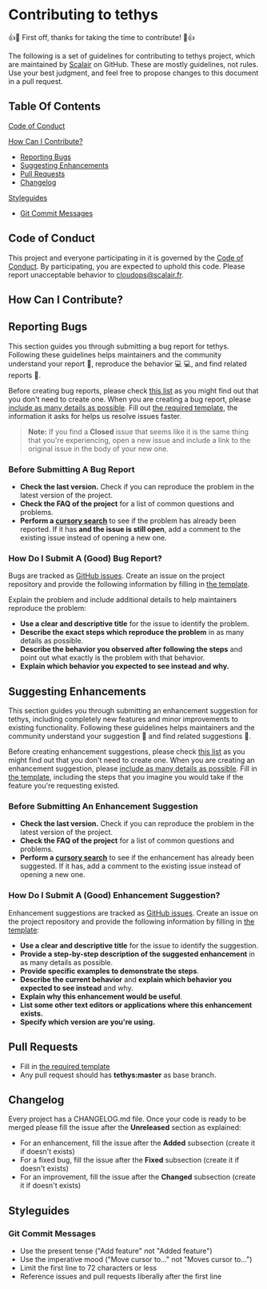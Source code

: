 # Contributing to tethys

:+1::tada: First off, thanks for taking the time to contribute! :tada::+1:

The following is a set of guidelines for contributing to tethys project, which are maintained by [Scalair](https://github.com/scalair) on GitHub. These are mostly guidelines, not rules. Use your best judgment, and feel free to propose changes to this document in a pull request.

## Table Of Contents

[Code of Conduct](#code-of-conduct)

[How Can I Contribute?](#how-can-i-contribute)

- [Reporting Bugs](#reporting-bugs)
- [Suggesting Enhancements](#suggesting-enhancements)
- [Pull Requests](#pull-requests)
- [Changelog](#changelog)

[Styleguides](#styleguides)

- [Git Commit Messages](#git-commit-messages)

## Code of Conduct

This project and everyone participating in it is governed by the [Code of Conduct](CODE_OF_CONDUCT.md). By participating, you are expected to uphold this code. Please report unacceptable behavior to [cloudops@scalair.fr](mailto:cloudops@scalair.fr).

## How Can I Contribute?

## Reporting Bugs

This section guides you through submitting a bug report for tethys. Following these guidelines helps maintainers and the community understand your report :pencil:, reproduce the behavior :computer: :computer:, and find related reports :mag_right:.

Before creating bug reports, please check [this list](#before-submitting-a-bug-report) as you might find out that you don't need to create one. When you are creating a bug report, please [include as many details as possible](#how-do-i-submit-a-good-bug-report). Fill out [the required template](ISSUE_TEMPLATE/bug_report.md), the information it asks for helps us resolve issues faster.

> **Note:** If you find a **Closed** issue that seems like it is the same thing that you're experiencing, open a new issue and include a link to the original issue in the body of your new one.

### Before Submitting A Bug Report

- **Check the last version.** Check if you can reproduce the problem in the latest version of the project.
- **Check the FAQ of the project** for a list of common questions and problems.
- **Perform a [cursory search](https://github.com/scalair/tethys/issues)** to see if the problem has already been reported. If it has **and the issue is still open**, add a comment to the existing issue instead of opening a new one.

### How Do I Submit A (Good) Bug Report?

Bugs are tracked as [GitHub issues](https://guides.github.com/features/issues/). Create an issue on the project repository and provide the following information by filling in [the template](ISSUE_TEMPLATE/bug_report.md).

Explain the problem and include additional details to help maintainers reproduce the problem:

- **Use a clear and descriptive title** for the issue to identify the problem.
- **Describe the exact steps which reproduce the problem** in as many details as possible.
- **Describe the behavior you observed after following the steps** and point out what exactly is the problem with that behavior.
- **Explain which behavior you expected to see instead and why.**

## Suggesting Enhancements

This section guides you through submitting an enhancement suggestion for tethys, including completely new features and minor improvements to existing functionality. Following these guidelines helps maintainers and the community understand your suggestion :pencil: and find related suggestions :mag_right:.

Before creating enhancement suggestions, please check [this list](#before-submitting-an-enhancement-suggestion) as you might find out that you don't need to create one. When you are creating an enhancement suggestion, please [include as many details as possible](#how-do-i-submit-a-good-enhancement-suggestion). Fill in [the template](ISSUE_TEMPLATE/feature_request.md), including the steps that you imagine you would take if the feature you're requesting existed.

### Before Submitting An Enhancement Suggestion

- **Check the last version.** Check if you can reproduce the problem in the latest version of the project.
- **Check the FAQ of the project** for a list of common questions and problems.
- **Perform a [cursory search](https://github.com/scalair/tethys/issues)** to see if the enhancement has already been suggested. If it has, add a comment to the existing issue instead of opening a new one.

### How Do I Submit A (Good) Enhancement Suggestion?

Enhancement suggestions are tracked as [GitHub issues](https://guides.github.com/features/issues/). Create an issue on the project repository and provide the following information by filling in [the template](ISSUE_TEMPLATE/feature_request.md):

- **Use a clear and descriptive title** for the issue to identify the suggestion.
- **Provide a step-by-step description of the suggested enhancement** in as many details as possible.
- **Provide specific examples to demonstrate the steps**.
- **Describe the current behavior** and **explain which behavior you expected to see instead** and why.
- **Explain why this enhancement would be useful**.
- **List some other text editors or applications where this enhancement exists.**
- **Specify which version are you're using.**

## Pull Requests

- Fill in [the required template](PULL_REQUEST_TEMPLATE.md)
- Any pull request should has **tethys:master** as base branch.

## Changelog

Every project has a CHANGELOG.md file. Once your code is ready to be merged please fill the issue after the **Unreleased** section as explained:

- For an enhancement, fill the issue after the **Added** subsection (create it if doesn't exists)
- For a fixed bug, fill the issue after the **Fixed** subsection (create it if doesn't exists)
- For an improvement, fill the issue after the **Changed** subsection (create it if doesn't exists)

## Styleguides

### Git Commit Messages

- Use the present tense ("Add feature" not "Added feature")
- Use the imperative mood ("Move cursor to..." not "Moves cursor to...")
- Limit the first line to 72 characters or less
- Reference issues and pull requests liberally after the first line
